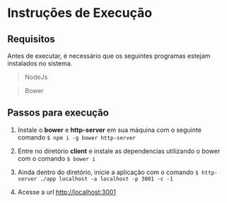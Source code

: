 # Instruções de Execução

## Requisitos

Antes de executar, é necessário que os seguintes programas estejam instalados no sistema.

> NodeJs

> Bower

## Passos para execução

1. Instale o __bower__ e __http-server__ em sua máquina com o seguinte comando `$ npm i -g bower http-server`
 
2. Entre no diretório __client__ e instale as dependencias utilizando o bower com o comando `$ bower i`

3. Ainda dentro do diretório, inicie a aplicação com o comando `$ http-server ./app localhost -a localhost -p 3001 -c -1`

4. Acesse a url [http://localhost:3001](http://localhost:3001)



